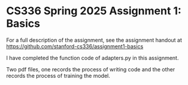 # CS336 Spring 2025 Assignment 1: Basics

For a full description of the assignment, see the assignment handout at https://github.com/stanford-cs336/assignment1-basics

I have completed the function code of adapters.py in this assignment.

Two pdf files, one records the process of writing code and the other records the process of training the model.
